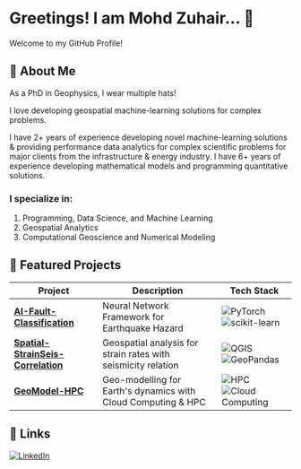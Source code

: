 # Greetings! I am Mohd Zuhair... 👋

Welcome to my GitHub Profile!

## 🚀 About Me

As a PhD in Geophysics, I wear multiple hats!

I love developing geospatial machine-learning solutions for complex problems.

I have 2+ years of experience developing novel machine-learning solutions & providing performance data analytics for complex scientific problems for major clients from the infrastructure & energy industry. I have 6+ years of experience developing mathematical models and programming quantitative solutions.

### I specialize in:
1. Programming, Data Science, and Machine Learning
2. Geospatial Analytics
3. Computational Geoscience and Numerical Modeling

## 🔧 Featured Projects

| Project | Description | Tech Stack |
|---------|-------------|------------|
| [**AI-Fault-Classification**](https://github.com/ZuhairQuakes/AI-Fault-Classification) | Neural Network Framework for Earthquake Hazard | ![PyTorch](https://img.shields.io/badge/-PyTorch-red?logo=pytorch&logoColor=white) ![scikit-learn](https://img.shields.io/badge/-scikit--learn-F7931E?logo=scikit-learn&logoColor=white)
| [**Spatial-StrainSeis-Correlation**](https://github.com/ZuhairQuakes/Spatial-StrainSeis-Correlation) | Geospatial analysis for strain rates with seismicity relation | ![QGIS](https://img.shields.io/badge/-QGIS-green?logo=qgis&logoColor=white) ![GeoPandas](https://img.shields.io/badge/-GeoPandas-green?logo=geopandas&logoColor=white)
| [**GeoModel-HPC**](https://github.com/ZuhairQuakes/GeoModel-HPC) | Geo-modelling for Earth's dynamics with Cloud Computing & HPC | ![HPC](https://img.shields.io/badge/-HPC-blueviolet?logo=supermicro&logoColor=white) ![Cloud Computing](https://img.shields.io/badge/-Cloud%20Computing-royalblue?logo=cloud&logoColor=white)


## 🔗 Links

[![LinkedIn](https://img.shields.io/badge/LinkedIn-Connect-blue)](https://www.linkedin.com/in/zuhairism/)
